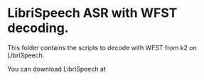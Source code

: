 # LibriSpeech ASR with WFST decoding.
This folder contains the scripts to decode with WFST from k2 on LibriSpeech.

You can download LibriSpeech at 
